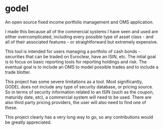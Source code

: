 # godel

An open source fixed income portfolio management and OMS application.

I made this because all of the commercial systems I have seen and used
are either overcomplicated, including every possible type of asset
class - and all of their associated features - or straightforward but
extremely expensive.

This tool is intended for users managing a portfolio of cash bonds -
securities that can be traded on Euroclear, have an ISIN, etc.  The
intial goal is to focus on basic reporting tools for reporting
holdings and risk.  The eventual goal is to include an OMS to model
possible trades and to include a trade blotter.

This project has some severe limitations as a tool.  Most
significantly, GODEL does not include any type of security database,
or pricing source.  So in terms of security information related to an
ISIN (such as the coupon, maturidy date, etc), a commercial system
will need to be used.  There are also third party pricing providers,
the user will also need to find one of these.

This project clearly has a very long way to go, so any contributions
would be greatly appreciated.
